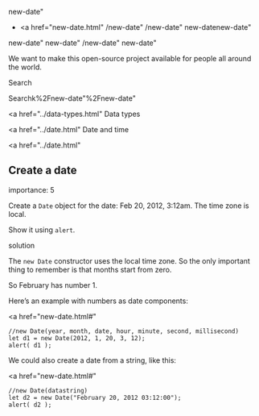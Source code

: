 new-date"

-   <a href="new-date.html"
    /new-date"
    /new-date"
    new-datenew-date"

<!-- -->

new-date"
new-date"
/new-date"
new-date"

We want to make this open-source project available for people all around the world.

Search

Searchk%2Fnew-date"%2Fnew-date" </a>

<a href="../data-types.html" Data types</span></a>

<a href="../date.html" Date and time</span></a>

<a href="../date.html"

## Create a date

<span class="task__importance" title="How important is the task, from 1 to 5">importance: 5</span>

Create a `Date` object for the date: Feb 20, 2012, 3:12am. The time zone is local.

Show it using `alert`.

solution

The `new Date` constructor uses the local time zone. So the only important thing to remember is that months start from zero.

So February has number 1.

Here’s an example with numbers as date components:

<a href="new-date.html#"
<a href="new-date.html#" class="toolbar__button toolbar__button_edit" title="open in sandbox"></a>

    //new Date(year, month, date, hour, minute, second, millisecond)
    let d1 = new Date(2012, 1, 20, 3, 12);
    alert( d1 );

We could also create a date from a string, like this:

<a href="new-date.html#"
<a href="new-date.html#" class="toolbar__button toolbar__button_edit" title="open in sandbox"></a>

    //new Date(datastring)
    let d2 = new Date("February 20, 2012 03:12:00");
    alert( d2 );
